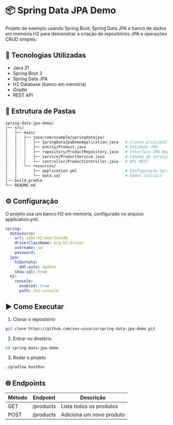 # 📦 Spring Data JPA Demo

Projeto de exemplo usando Spring Boot, Spring Data JPA e banco de dados em memória H2 para demonstrar a criação de repositórios JPA e operações CRUD simples.

## 🚀 Tecnologias Utilizadas

- Java 21
- Spring Boot 3
- Spring Data JPA
- H2 Database (banco em memória)
- Gradle
- REST API

## 📂 Estrutura de Pastas

```bash
spring-data-jpa-demo/
│── src/
│   ├── main/
│   │   ├── java/com/example/springdatajpa/
│   │   │   ├── SpringDataJpaDemoApplication.java   # Classe principal
│   │   │   ├── entity/Product.java                 # Entidade JPA
│   │   │   ├── repository/ProductRepository.java   # Interface JPA Repository
│   │   │   ├── service/ProductService.java         # Camada de serviço
│   │   │   └── controller/ProductController.java   # API REST
│   │   └── resources/
│   │       ├── application.yml                     # Configuração Spring Boot
│   │       └── data.sql                            # Dados iniciais
│── build.gradle
└── README.md
```

## ⚙️ Configuração

O projeto usa um banco H2 em memória, configurado no arquivo application.yml:

```yaml
spring:
  datasource:
    url: jdbc:h2:mem:testdb
    driverClassName: org.h2.Driver
    username: sa
    password:
  jpa:
    hibernate:
      ddl-auto: update
    show-sql: true
  h2:
    console:
      enabled: true
      path: /h2-console
```

## ▶️ Como Executar

1. Clonar o repositório

```bash
git clone https://github.com/seu-usuario/spring-data-jpa-demo.git
```

2. Entrar no diretório

```bash
cd spring-data-jpa-demo
```

3. Rodar o projeto

```bash
./gradlew bootRun
```

## 🌐 Endpoints

| Método |	Endpoint |	Descrição |
|-------|----------|----------|
| GET |	/products |	Lista todos os produtos |
| POST |	/products |	Adiciona um novo produto




